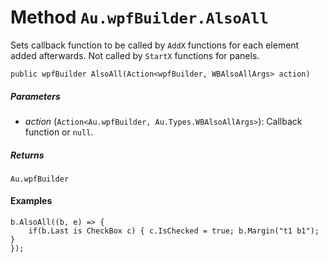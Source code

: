 # Method `Au.wpfBuilder.AlsoAll`

Sets callback function to be called by `AddX` functions for each element added afterwards. Not called by `StartX` functions for panels.

```
public wpfBuilder AlsoAll(Action<wpfBuilder, WBAlsoAllArgs> action)
```

##### Parameters

- *action*  (`Action<Au.wpfBuilder, Au.Types.WBAlsoAllArgs>`):
    Callback function or `null`.

##### Returns

`Au.wpfBuilder`

#### Examples

```
b.AlsoAll((b, e) => {
	if(b.Last is CheckBox c) { c.IsChecked = true; b.Margin("t1 b1"); }
});
```